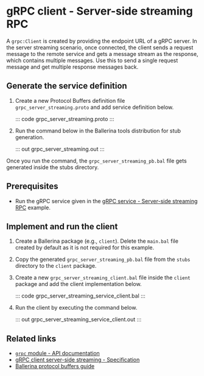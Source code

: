 # gRPC client - Server-side streaming RPC

A `grpc:Client` is created by providing the endpoint URL of a gRPC server. In the server streaming scenario, once connected, the client sends a request message to the remote service and gets a message stream as the response, which contains multiple messages. Use this to send a single request message and get multiple response messages back.

## Generate the service definition

1. Create a new Protocol Buffers definition file `grpc_server_streaming.proto` and add service definition below.

    ::: code grpc_server_streaming.proto :::

2. Run the command below in the Ballerina tools distribution for stub generation.

   ::: out grpc_server_streaming.out :::

Once you run the command, the `grpc_server_streaming_pb.bal` file gets generated inside the stubs directory.

## Prerequisites
- Run the gRPC service given in the [gRPC service - Server-side streaming RPC](/learn/by-example/grpc-service-server-streaming/) example.

## Implement and run the client

1. Create a Ballerina package (e.g., `client`). Delete the `main.bal` file created by default as it is not required for this example.

2. Copy the generated `grpc_server_streaming_pb.bal` file from the `stubs` directory to the  `client` package.

3. Create a new `grpc_server_streaming_client.bal` file inside the `client` package and add the client implementation below.

   ::: code grpc_server_streaming_service_client.bal :::

4. Run the client by executing the command below.

   ::: out grpc_server_streaming_service_client.out :::

## Related links
- [`grpc` module - API documentation](https://lib.ballerina.io/ballerina/grpc/latest)
- [gRPC client server-side streaming - Specification](/spec/grpc/#42-server-streaming-rpc)
- [Ballerina protocol buffers guide](/learn/bal-command/grpc/)

